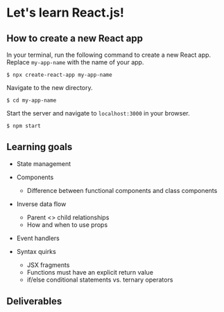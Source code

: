 # Let's learn React.js!

## How to create a new React app
In your terminal, run the following command to create a new React app. Replace `my-app-name` with the name of your app.

```
$ npx create-react-app my-app-name
```

Navigate to the new directory.

```
$ cd my-app-name
```

Start the server and navigate to `localhost:3000` in your browser.

```
$ npm start
```

## Learning goals
* State management

* Components
  * Difference between functional components and class components

* Inverse data flow
  * Parent <> child relationships
  * How and when to use props

* Event handlers

* Syntax quirks
  * JSX fragments
  * Functions must have an explicit return value
  * if/else conditional statements vs. ternary operators

## Deliverables
